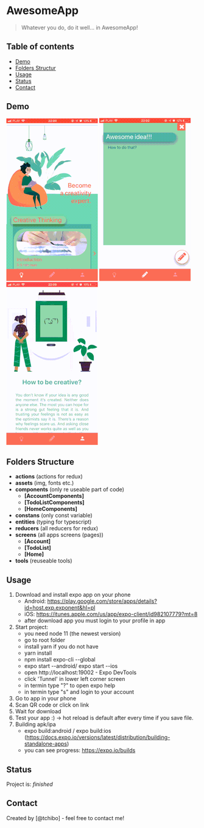 # AwesomeApp
> Whatever you do, do it well... in AwesomeApp!

## Table of contents
* [Demo](#demo)
* [Folders Structur](#folders-structur)
* [Usage](#usage)
* [Status](#status)
* [Contact](#contact)

## Demo
![AwesomeApp - Animated gif demo](demo/home.gif)
![AwesomeApp - Animated gif demo](demo/todo.gif)
![AwesomeApp - Animated gif demo](demo/account.gif)

## Folders Structure

- **actions** (actions for redux)
- **assets** (img, fonts etc.)
- **components** (only re useable part of code)
    - **[AccountComponents]** 
    - **[TodoListComponents]** 
    - **[HomeComponents]** 
- **constans** (only const variable)
- **entities** (typing for typescript)
- **reducers** (all reducers for redux)
- **screens** (all apps screens (pages))
    - **[Account]** 
    - **[TodoList]** 
    - **[Home]** 
- **tools** (reuseable tools)

## Usage

1. Download and install expo app on your phone
    - Android: https://play.google.com/store/apps/details?id=host.exp.exponent&hl=pl
    - iOS: https://itunes.apple.com/us/app/expo-client/id982107779?mt=8
    - after download app you must login to your profile in app
2. Start project:
    - you need node 11 (the newest version)
    - go to root folder
    - install yarn if you do not have
    - yarn install
    - npm install expo-cli --global
    - expo start --android/ expo start --ios
    - open http://localhost:19002 - Expo DevTools
    - click 'Tunnel' in lower left corner screen
    - in termin type "?" to open expo help
    - in termin type "s" and login to your account
3. Go to app in your phone
4. Scan QR code or click on link
5. Wait for download
6. Test your app :) -> hot reload is default after every time if you save file.
7. Building apk/ipa
    - expo build:android / expo build:ios (https://docs.expo.io/versions/latest/distribution/building-standalone-apps)
    - you can see progress: https://expo.io/builds
    
## Status
Project is:  _finished_

## Contact
Created by [@tchibo] - feel free to contact me!
